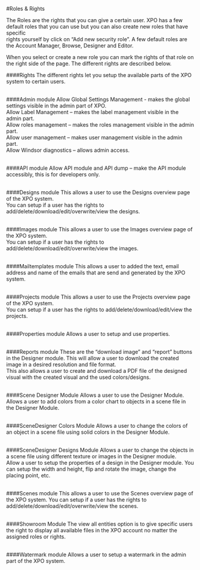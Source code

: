 #Roles & Rights

The Roles are the rights that you can give a certain user. XPO has a few default roles that you can use but you can also create new roles that have specific<br/>
rights yourself by click on “Add new security role”. A few default roles are the Account Manager, Browse, Designer and Editor.

When you select or create a new role you can mark the rights of that role on the right side of the page. The different rights are described below.

####Rights
The different rights let you setup the available parts of the XPO system to certain users.
<br /><br />

####Admin module
Allow Global Settings Management - makes the global settings visible in the admin part of XPO.<br />
Allow Label Management – makes the label management visible in the admin part.<br />
Allow roles management – makes the roles management visible in the admin part.<br />
Allow user management – makes user management visible in the admin part.<br />
Allow Windsor diagnostics – allows admin access.
<br /><br />

####API module
Allow API module and API dump – make the API module accessibly, this is for developers only.
<br /><br />

####Designs module
This allows a user to use the Designs overview page of the XPO system.<br />
You can setup if a user has the rights to add/delete/download/edit/overwrite/view the designs.
<br /><br />

####Images module
This allows a user to use the Images overview page of the XPO system.<br />
You can setup if a user has the rights to add/delete/download/edit/overwrite/view the images.
<br /><br />

####Mailtemplates module
This allows a user to added the text, email address and name of the emails that are send and generated by the XPO system.
<br /><br />

####Projects module
This allows a user to use the Projects overview page of the XPO system.<br />
You can setup if a user has the rights to add/delete/download/edit/view the projects.
<br /><br />

####Properties module
Allows a user to setup and use properties.
<br /><br />

####Reports module
These are the “download image” and “report” buttons in the Designer module. This will allow a user to download the created image in a desired resolution and file format.<br />
This also allows a user to create and download a PDF file of the designed visual with the created visual and the used colors/designs.
<br /><br />

####Scene Designer Module
Allows a user to use the Designer Module.<br />
Allows a user to add colors from a color chart to objects in a scene file in the Designer Module.
<br /><br />

####SceneDesigner Colors Module
Allows a user to change the colors of an object in a scene file using solid colors in the Designer Module.
<br /><br />

####SceneDesigner Designs Module
Allows a user to change the objects in a scene file using different texture or images in the Designer module.<br />
Allow a user to setup the properties of a design in the Designer module. You can setup the width and height, flip and rotate the image, change the placing point, etc.
<br /><br />

####Scenes module
This allows a user to use the Scenes overview page of the XPO system. You can setup if a user has the rights to add/delete/download/edit/overwrite/view the scenes.
<br /><br />

####Showroom Module
The view all entities option is to give specific users the right to display all available files in the XPO account no matter the assigned roles or rights.
<br /><br />

####Watermark module
Allows a user to setup a watermark in the admin part of the XPO system.
<br /><br />
